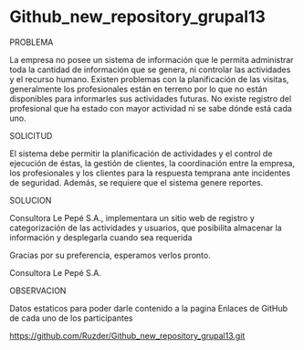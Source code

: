 # Github_new_repository_grupal13

PROBLEMA

La empresa no posee un sistema de información que le permita administrar toda la cantidad de
información que se genera, ni controlar las actividades y el recurso humano. Existen problemas
con la planificación de las visitas, generalmente los profesionales están en terreno por lo 
que no están disponibles para informarles sus actividades futuras. No existe registro del  
profesional que ha estado con mayor actividad ni se sabe dónde está cada uno.

SOLICITUD

El sistema debe permitir la planificación de actividades y el control de ejecución de éstas, 
la gestión de clientes, la coordinación entre la empresa, los profesionales 
y los clientes para la respuesta temprana ante incidentes de seguridad. Además, se requiere que 
el sistema genere reportes.

SOLUCION

Consultora Le Pepé S.A., implementara un sitio web de registro y categorización de las actividades y 
usuarios, que posibilita almacenar la información y desplegarla cuando sea requerida


Gracias por su preferencia, esperamos verlos pronto.

Consultora Le Pepé S.A.

OBSERVACION

Datos estaticos para poder darle contenido a la pagina
Enlaces de GitHub de cada uno de los participantes

https://github.com/Ruzder/Github_new_repository_grupal13.git
